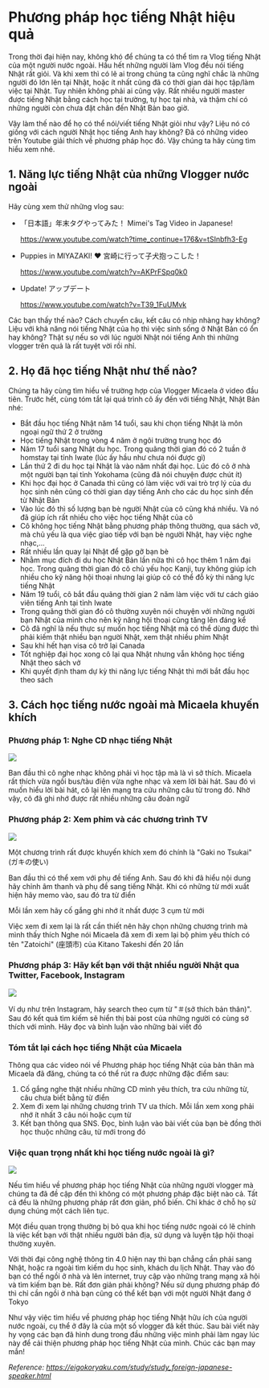 # Phương pháp học tiếng Nhật hiệu quả
Trong thời đại hiện nay, không khó để chúng ta có thể tìm ra Vlog tiếng Nhật của một người nước ngoài. Hầu hết những người làm Vlog đều nói tiếng Nhật rất giỏi. Và khi xem thì có lẽ ai trong chúng ta cũng nghĩ chắc là những người đó lớn lên tại Nhật, hoặc ít nhất cũng đã có thời gian dài học tập/làm việc tại Nhật. Tuy nhiên không phải ai cũng vậy. Rất nhiều người master được tiếng Nhật bằng cách học tại trường, tự học tại nhà, và thậm chí có những người còn chưa đặt chân đến Nhật Bản bao giờ.

Vậy làm thế nào để họ có thể nói/viết tiếng Nhật giỏi như vậy? Liệu nó có giống với cách người Nhật học tiếng Anh hay không?
Đã có những video trên Youtube giải thích về phương pháp học đó. Vậy chúng ta hãy cùng tìm hiểu xem nhé.

## 1. Năng lực tiếng Nhật của những Vlogger nước ngoài
Hãy cùng xem thử những vlog sau:

 - 「日本語」年末タグやってみた！ Mimei's Tag Video in Japanese!
 
   https://www.youtube.com/watch?time_continue=176&v=tSInbfh3-Eg


 - Puppies in MIYAZAKI! ♥ 宮崎に行って子犬抱っこした！

   https://www.youtube.com/watch?v=AKPrFSpq0k0


 - Update! アップデート

   https://www.youtube.com/watch?v=T39_1FuUMvk

Các bạn thấy thế nào?
Cách chuyển câu, kết câu có nhịp nhàng hay không? Liệu với khả năng nói tiếng Nhật của họ thì việc sinh sống ở Nhật Bản có ổn hay không? Thật sự nếu so với lúc người Nhật nói tiếng Anh thì những vlogger trên quả là rất tuyệt vời rồi nhỉ.

## 2. Họ đã học tiếng Nhật như thế nào?
Chúng ta hãy cùng tìm hiểu về trường hợp của Vlogger Micaela ở video đầu tiên.
Trước hết, cùng tóm tắt lại quá trình cô ấy đến với tiếng Nhật, Nhật Bản nhé:
 - Bắt đầu học tiếng Nhật năm 14 tuổi, sau khi chọn tiếng Nhật là môn ngoại ngữ thứ 2 ở trường
 - Học tiếng Nhật trong vòng 4 năm ở ngôi trường trung học đó
 - Năm 17 tuổi sang Nhật du học. Trong quãng thời gian đó có 2 tuần ở homstay tại tỉnh Iwate (lúc ấy hầu như chưa nói được gì)
 - Lần thứ 2 đi du học tại Nhật là vào năm nhất đại học. Lúc đó cô ở nhà một người bạn tại tỉnh Yokohama (cũng đã nói chuyện được chút ít)
 - Khi học đại học ở Canada thì cũng có làm việc với vai trò trợ lý của du học sinh nên cũng có thời gian dạy tiếng Anh cho các du học sinh đến từ Nhật Bản
 - Vào lúc đó thì số lượng bạn bè người Nhật của cô cũng khá nhiều. Và nó đã giúp ích rất nhiều cho việc học tiếng Nhật của cô
 - Cô không học tiếng Nhật bằng phương pháp thông thường, qua sách vở, mà chủ yếu là qua việc giao tiếp với bạn bè người Nhật, hay việc nghe nhạc,...
 - Rất nhiều lần quay lại Nhật để gặp gỡ bạn bè
 - Nhằm mục đích đi du học Nhật Bản lần nữa thì cô học thêm 1 năm đại học. Trong quãng thời gian đó cô chủ yếu học Kanji, tuy không giúp ích nhiều cho kỹ năng hội thoại nhưng lại giúp cô có thể đỗ kỳ thi năng lực tiếng Nhật
 - Năm 19 tuổi, cô bắt đầu quãng thời gian 2 năm làm việc với tư cách giáo viên tiếng Anh tại tỉnh Iwate
 - Trong quãng thời gian đó cô thường xuyên nói chuyện với những người bạn Nhật của mình cho nên kỹ năng hội thoại cũng tăng lên đáng kể
 - Cô đã nghĩ là nếu thực sự muốn học tiếng Nhật mà có thể dùng được thì phải kiếm thật nhiều bạn người Nhật, xem thật nhiều phim Nhật
 - Sau khi hết hạn visa cô trở lại Canada
 - Tốt nghiệp đại học xong cô lại qua Nhật nhưng vẫn không học tiếng Nhật theo sách vở
 - Khi quyết định tham dự kỳ thi năng lực tiếng Nhật thì mới bắt đầu học theo sách
 
## 3. Cách học tiếng nước ngoài mà Micaela khuyến khích
### Phương pháp 1: Nghe CD nhạc tiếng Nhật
![](https://github.com/nghiapham1013/study-report/blob/201810-study-report/music%20cd.jpg)

Ban đầu thì cô nghe nhạc không phải vì học tập mà là vì sở thích. Micaela rất thích vừa ngồi bus/tàu điện vừa nghe nhạc và xem lời bài hát. Sau đó vì muốn hiểu lời bài hát, cô lại lên mạng tra cứu những câu từ trong đó. Nhờ vậy, cô đã ghi nhớ được rất nhiều những câu đoản ngữ

### Phương pháp 2: Xem phim và các chương trình TV
![](https://github.com/nghiapham1013/study-report/blob/201810-study-report/program.jpg)

Một chương trình rất được khuyến khích xem đó chính là "Gaki no Tsukai" (ガキの使い)

Ban đầu thì có thể xem với phụ đề tiếng Anh. Sau đó khi đã hiểu nội dung hãy chỉnh âm thanh và phụ đề sang tiếng Nhật. Khi có những từ mới xuất hiện hãy memo vào, sau đó tra từ điển

Mỗi lần xem hãy cố gắng ghi nhớ ít nhất được 3 cụm từ mới

Việc xem đi xem lại là rất cần thiết nên hãy chọn những chương trình mà mình thấy thích
Nghe nói Micaela đã xem đi xem lại bộ phim yêu thích có tên "Zatoichi" (座頭市) của Kitano Takeshi đến 20 lần

### Phương pháp 3: Hãy kết bạn với thật nhiều người Nhật qua Twitter, Facebook, Instagram
![](https://github.com/nghiapham1013/study-report/blob/201810-study-report/social%20media.png)

Ví dụ như trên Instagram, hãy search theo cụm từ "＃(sở thích bản thân)". Sau đó kết quả tìm kiếm sẽ hiển thị bài post của những người có cùng sở thích với mình. Hãy đọc và bình luận vào những bài viết đó

### Tóm tắt lại cách học tiếng Nhật của Micaela
Thông qua các video nói về Phương pháp học tiếng Nhật của bản thân mà Micaela đã đăng, chúng ta có thể rút ra được những đặc điểm sau:
 1. Cố gắng nghe thật nhiều những CD mình yêu thích, tra cứu những từ, câu chưa biết bằng từ điển
 2. Xem đi xem lại những chương trình TV ưa thích. Mỗi lần xem xong phải nhớ ít nhất 3 câu nói hoặc cụm từ
 3. Kết bạn thông qua SNS. Đọc, bình luận vào bài viết của bạn bè đồng thời học thuộc những câu, từ mới trong đó
 
### Việc quan trọng nhất khi học tiếng nước ngoài là gì?
![](https://github.com/nghiapham1013/study-report/blob/201810-study-report/language.jpg)

Nếu tìm hiểu về phương pháp học tiếng Nhật của những người vlogger mà chúng ta đã đề cập đến thì không có một phương pháp đặc biệt nào cả. Tất cả đều là những phương pháp rất đơn giản, phổ biến. Chỉ khác ở chỗ họ sử dụng chúng một cách liên tục.

Một điều quan trọng thường bị bỏ qua khi học tiếng nước ngoài có lẽ chính là việc kết bạn với thật nhiều người bản địa, sử dụng và luyện tập hội thoại thường xuyên.

Với thời đại công nghệ thông tin 4.0 hiện nay thì bạn chẳng cần phải sang Nhật, hoặc ra ngoài tìm kiếm du học sinh, khách du lịch Nhật. Thay vào đó bạn có thể ngồi ở nhà và lên internet, truy cập vào những trang mạng xã hội và tìm kiếm bạn bè. Rất đơn giản phải không?
Nếu sử dụng phương pháp đó thì chỉ cần ngồi ở nhà bạn cũng có thể kết bạn với một người Nhật đang ở Tokyo

Như vậy việc tìm hiểu về phương pháp học tiếng Nhật hữu ích của người nước ngoài, cụ thể ở đây là của một số vlogger đã kết thúc. Sau bài viết này hy vọng các bạn đã hình dung trong đầu những việc mình phải làm ngay lúc này để cải thiện phương pháp học tiếng Nhật của mình. Chúc các bạn may mắn!


*Reference: https://eigokoryaku.com/study/study_foreign-japanese-speaker.html*
